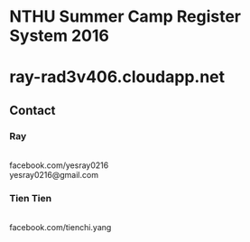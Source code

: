 # NTHU Summer Camp Register System 2016

<h1>ray-rad3v406.cloudapp.net</h1>
<h2>Contact</h2>
<h3>Ray</h3>
<br>facebook.com/yesray0216
<br>yesray0216@gmail.com
<h3>Tien Tien</h3>
<br>facebook.com/tienchi.yang
